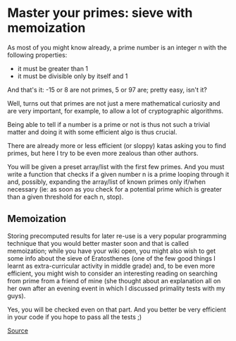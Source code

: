 # Master your primes: sieve with memoization

As most of you might know already, a prime number is an integer n with the following properties:

* it must be greater than 1
* it must be divisible only by itself and 1

And that's it: -15 or 8 are not primes, 5 or 97 are; pretty easy, isn't it?

Well, turns out that primes are not just a mere mathematical curiosity and are very important, for example, to allow a lot of cryptographic algorithms.

Being able to tell if a number is a prime or not is thus not such a trivial matter and doing it with some efficient algo is thus crucial.

There are already more or less efficient (or sloppy) katas asking you to find primes, but here I try to be even more zealous than other authors.

You will be given a preset array/list with the first few primes. And you must write a function that checks if a given number n is a prime looping through it and, possibly, expanding the array/list of known primes only if/when necessary (ie: as soon as you check for a potential prime which is greater than a given threshold for each n, stop).

## Memoization

Storing precomputed results for later re-use is a very popular programming technique that you would better master soon and that is called memoization; while you have your wiki open, you might also wish to get some info about the sieve of Eratosthenes (one of the few good things I learnt as extra-curricular activity in middle grade) and, to be even more efficient, you might wish to consider an interesting reading on searching from prime from a friend of mine (she thought about an explanation all on her own after an evening event in which I discussed primality tests with my guys).

Yes, you will be checked even on that part. And you better be very efficient in your code if you hope to pass all the tests ;)

[Source](https://www.codewars.com/kata/58603c898989d15e9e000475)